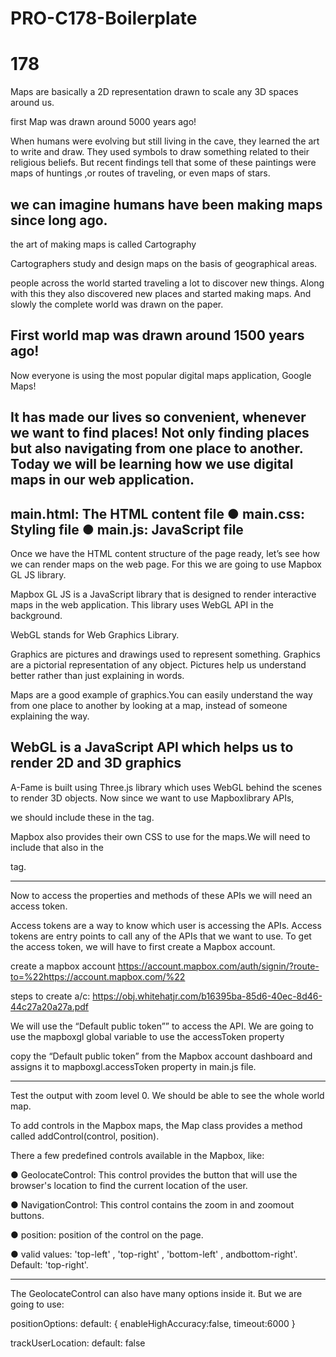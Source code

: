 # PRO-C178-Boilerplate
# 178

Maps are basically a 2D representation drawn to scale any 3D spaces around us.


first Map was drawn around 5000 years ago!

When humans were evolving but still living in the cave, they learned the art to write and draw. They used symbols
to draw something related to their religious beliefs.
But recent findings tell that some of these paintings were maps of huntings ,or routes of traveling, or even
maps of stars.

we can imagine humans have been making maps since long ago.
--------------------------------------------------------------------------------------------------------------------
 the art of making maps is called Cartography
 
 Cartographers study and design maps on the basis of geographical areas.
 
people across the world started traveling a lot to discover new things.
Along with this they also discovered new places and started making maps.
And slowly the complete world was drawn on the paper.

First world map was drawn around 1500 years ago!
--------------------------------------------------------------------------------------------------------------------
Now everyone is using the most popular digital maps application, Google Maps!

It has made our lives so convenient, whenever we want to find places!
Not only finding places but also navigating from one place to another.
Today we will be learning how we use digital maps in our web application.
-------------------------------------------------------------------------------------------------------------------
main.html: The HTML content file
● main.css: Styling file
● main.js: JavaScript file
-------------------------------------------------------------------------------------------------------------------
Once we have the HTML content structure of the page ready, let’s see how we can render maps on the web
page. For this we are going to use Mapbox GL JS library.

Mapbox GL JS is a JavaScript library that is designed to render interactive maps in the web application. This library uses WebGL API in the background.

WebGL stands for Web Graphics Library.

Graphics are pictures and drawings used to represent something.
Graphics are a pictorial representation of any object.
Pictures help us understand better rather than just explaining in words.

Maps are a good example of graphics.You can easily understand the way from one place to another by looking at
a map, instead of someone explaining the way.

WebGL is a JavaScript API which helps us to render 2D and 3D graphics
------------------------------------------------------------------------------------
A-Fame is built using Three.js library which uses WebGL behind the scenes
to render 3D objects. Now since we want to use Mapboxlibrary APIs,

we should include these in the <head> tag.
<script src='https://api.mapbox.com/mapbox-gl-js/v2.2.0/mapbox-gl.js'></script>

 Mapbox also provides their own CSS to use for the maps.We will need to include that also in the
<head> tag.
<link href='https://api.mapbox.com/mapboxgl-js/v2.2.0/mapbox-gl.css' rel='stylesheet' />


-----------------------------------------------------------------------------------
 
 Now to access the properties and methods of these APIs we will need an access token.

Access tokens are a way to know which user is accessing the APIs.
Access tokens are entry points to call any of the APIs that we want to use.
To get the access token, we will have to first create a Mapbox account.
 
 create a mapbox account
 https://account.mapbox.com/auth/signin/?route-to=%22https://account.mapbox.com/%22
 
 steps to create a/c:
 https://obj.whitehatjr.com/b16395ba-85d6-40ec-8d46-44c27a20a27a.pdf
 
We will use the “Default public token”” to access the API.
We are going to use the mapboxgl global variable to use the accessToken property
 
copy the “Default public token” from the Mapbox account dashboard and assigns it to mapboxgl.accessToken property in main.js file.


----------------------------------------------------------------------------------------

Test the output with zoom level 0. We should be able to see the whole world map.

To add controls in the Mapbox maps, the Map class provides a method called addControl(control, position).

There a few predefined controls available in the Mapbox, like:
 
● GeolocateControl: This control provides the button that will use the browser's location to find the current location of the user.
 
● NavigationControl: This control contains the zoom in and zoomout buttons.
 
● position: position of the control on the page.
 
● valid values: 'top-left' , 'top-right' , 'bottom-left' , andbottom-right'. Default: 'top-right'.
 
---------------------------------------------------------------------------------------------------------
 
 The GeolocateControl can also have many options inside it. But we are going to use:

 positionOptions:
default:
{
enableHighAccuracy:false,
timeout:6000
}
 
trackUserLocation: default: false
